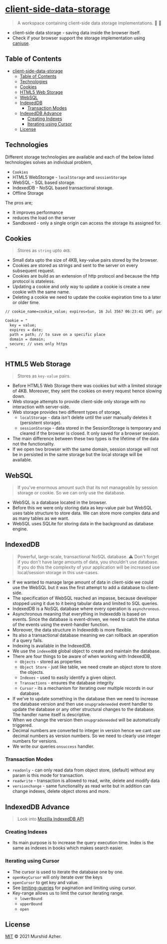 # [client-side-data-storage](https://github.com/murshidazher/client-side-data-storage)

> A workspace containing client-side data storage implementations. 🚌 🚌

- client-side data storage - saving data inside the browser itself.
- Check if your browser support the storage implementation using [caniuse](https://caniuse.com/).

## Table of Contents

- [client-side-data-storage](#client-side-data-storage)
  - [Table of Contents](#table-of-contents)
  - [Technologies](#technologies)
  - [Cookies](#cookies)
  - [HTML5 Web Storage](#html5-web-storage)
  - [WebSQL](#websql)
  - [IndexedDB](#indexeddb)
    - [Transaction Modes](#transaction-modes)
  - [IndexedDB Advance](#indexeddb-advance)
    - [Creating Indexes](#creating-indexes)
    - [Iterating using Cursor](#iterating-using-cursor)
  - [License](#license)

## Technologies

Different storage technologies are available and each of the below listed technologies solves an individual problem,

- `Cookies`
- HTML5 WebStorage - `localStorage` and `sessionStorage`
- WebSQL - SQL based storage.
- IndexedDB - NoSQL based transactional storage.
- Offline Storage

The pros are;

- It improves performance
- reduces the load on the server
- Sandboxed - only a single origin can access the storage its assigned for.

## Cookies

> Stores as `string` upto `4KB`.

- Small data upto the size of 4KB, key-value pairs stored by the browser.
- Cookies are stored as strings and sent to the server on every subsequent request.
- Cookies are build as an extension of http protocol and because the http protocol is stateless.
- Updating a cookie and only way to update a cookie is create a new cookie with the same name.
- Deleting a cookie we need to update the cookie expiration time to a later or older time.

```txt
// cookie_name=cookie_value; expires=Sun, 16 Jul 3567 06:23:41 GMT; path=/; secure

Cookie = "
  key = value;
  expires = date;
  path = path; // to save on a specific place
  domain = domain;
  secure; // uses only https
"
```

## HTML5 Web Storage

> Stores as `key-value` pairs.

- Before HTML5 Web Storage there was cookies but with a limited storage of 4KB. Moreover, they sent the cookies on every request hence slowing down.
- Web storage attempts to provide client-side only storage with no interaction with server-side.
- Web storage provides two different types of storage,
  - `localStorage` - data isn't delete until the user manually deletes it  (persistent storage).
  - `sessionStorage` - data stored in the SessionStorage is temporary and cleared if the browser is closed. It only saved for a browser session.
- The main difference between these two types is the lifetime of the data not the functionality.
- If we open two browser with the same domain, session storage will not be in persisted in the same storage but the local storage will be available.

## WebSQL

> If you've enormous amount such that its not manageable by session storage or cookie. So we can only use the database.

- WebSQL is a database located in the browser.
- Before this we were only storing data as key-value pair but WebSQL uses table structure to store data. We can store more complex data and as many tables as we want.
- WebSQL uses SQLite for storing data in the background as database engine.

## IndexedDB

> Powerful, large-scale, transactional NoSQL database. ⚠️ Don't forget if you don't have large amounts of data, you shouldn't use database. If you do this the complexity of your application will be increased use local/session storage in this use-cases.  

- If we wanted to manage large amount of data in client-side we could use the WebSQL but it was the first attempt to add a database to client-side.
- The specification of WebSQL reached an impasse, because developer stopped using it due to it being tabular data and limited to SQL queries.
- IndexedDB is a NoSQL database where every operation is `asynchronous`.
- Asynchronous meaning that everything in Indexeddb is based on events. Since the database is event-driven, we need to catch the status of the events using the event-handler function.
- Moreover, the data structure in Indexeddb is more flexible.
- Its also a transactional database meaning we can rollback an operation if a query fails.
- Indexing is available in the IndexedDB.
- We use the `indexedDB` global object to create and maintain the database.
- There are four things to be aware of when working with IndexedDB,
  - `Objects` - stored as properties
  - `Object Store` - just like table, we need create an object store to store the objects.
  - `Indexes` - used to easily identify a given object.
  - `Transactions` - ensures the database integrity
  - `Cursor` - its a mechanism for iterating over multiple records in our database.
- If we've to update something in the database then we need to increase the database version and then use `onupgradeneeded` event handler to update the database or any other structural changes to the database. The handler name itself is descriptive.
- When we change the version then `onupgradeneeded` will be automatically triggered.
- Decimal numbers are converted to integer in version hence we cant use decimal numbers as version numbers. So we need to clearly use integer numbers for versions.
- We write our queries `onsuccess` handler.

### Transaction Modes

- `readonly` - can only read data from object store, (default) without any param is this mode for transaction.
- `readwrite` - transaction is allowed to read, write, delete and modify data
- `versionchange` - same functionality as read write but in addition can change indexes, delete object stores and more.

## IndexedDB Advance

> Look into [Mozilla IndexedDB API](https://developer.mozilla.org/en-US/docs/Web/API/IDBObjectStore/openCursor)

### Creating Indexes

- Its main purpose is to increase the query execution time. Index is the same as indexes in books which makes search easier.

### Iterating using Cursor

- The cursor is used to iterate the database one by one.
- `openKeyCursor` will only iterate over the keys
- `openCursor` to get key and value.
- See [limiting-queries](./29.limiting-queries/script.js) for pagination and limiting using cursor.
- Key-range allows us to limit the cursor iterating range.
  - `lowerBound`
  - `upperBound`
  - `open`

## License

[MIT](./LICENSE) © 2021 Murshid Azher.
